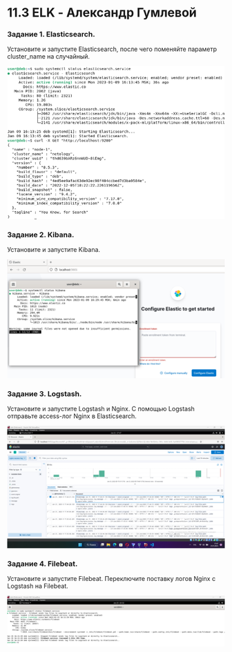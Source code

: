 # 11.3 ELK - Александр Гумлевой
### Задание 1. Elasticsearch.

Установите и запустите Elasticsearch, после чего поменяйте параметр cluster_name на случайный.

![Задание 1](./img/img-1.png)

### Задание 2. Kibana.

Установите и запустите Kibana.

![Задание 2](./img/img-2.png)

### Задание 3. Logstash.

Установите и запустите Logstash и Nginx. С помощью Logstash отправьте access-лог Nginx в Elasticsearch.

![Задание 3](./img/img-3.png)

### Задание 4. Filebeat.

Установите и запустите Filebeat. Переключите поставку логов Nginx с Logstash на Filebeat.

![Задание 4](./img/img-4.png)
